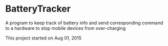 # BatteryTracker
A program to keep track of battery info and send corresponding command to a hardware to stop mobile devices from over-charging

This project started on Aug 01, 2015
